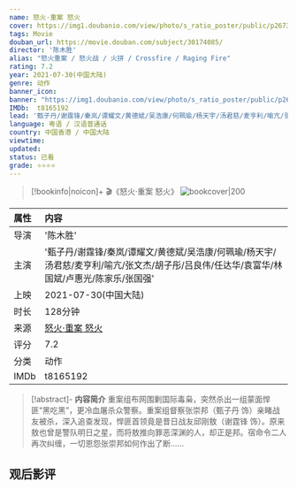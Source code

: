 ```yaml
---
name: 怒火·重案 怒火
cover: https://img1.doubanio.com/view/photo/s_ratio_poster/public/p2673412189.jpg
tags: Movie
douban_url: https://movie.douban.com/subject/30174085/
director: '陈木胜'
alias: "怒火重案 / 怒火战 / 火拼 / Crossfire / Raging Fire"
rating: 7.2
year: 2021-07-30(中国大陆)
genre: 动作
banner_icon: 
banner: "https://img1.doubanio.com/view/photo/s_ratio_poster/public/p2673412189.jpg"
IMDb:  t8165192
lead: '甄子丹/谢霆锋/秦岚/谭耀文/黄德斌/吴浩康/何珮瑜/杨天宇/汤君慈/麦亨利/喻亢/张文杰/胡子彤/吕良伟/任达华/袁富华/林国斌/卢惠光/陈家乐/张国强' 
language: 粤语 / 汉语普通话 
country: 中国香港 / 中国大陆 
viewtime:
updated: 
status: 已看
grade: ⭐️⭐️⭐️⭐️
---
```

> [!bookinfo|noicon]+ 🎬《怒火·重案 怒火》
> ![bookcover|200](https://img1.doubanio.com/view/photo/s_ratio_poster/public/p2673412189.jpg)
>
| 属性 | 内容                                       |
|:---- |:------------------------------------------ |
| 导演 | '陈木胜'                         |
| 主演 | '甄子丹/谢霆锋/秦岚/谭耀文/黄德斌/吴浩康/何珮瑜/杨天宇/汤君慈/麦亨利/喻亢/张文杰/胡子彤/吕良伟/任达华/袁富华/林国斌/卢惠光/陈家乐/张国强'                             |
| 上映 | 2021-07-30(中国大陆)                             |
| 时长 | 128分钟                   |
| 来源 | [怒火·重案 怒火](https://movie.douban.com/subject/30174085/) |
| 评分 | 7.2                           |
| 分类 | 动作                            |
| IMDb | t8165192                             | 

> [!abstract]- **内容简介**
>  重案组布网围剿国际毒枭，突然杀出一组蒙面悍匪“黑吃黑”，更冷血屠杀众警察。重案组督察张崇邦（甄子丹 饰）亲睹战友被杀，深入追查发现，悍匪首领竟是昔日战友邱刚敖（谢霆锋 饰）。原来敖也曾是警队明日之星，而将敖推向罪恶深渊的人，却正是邦。宿命令二人再次纠缠，一切恩怨张崇邦如何作出了断……
>  
## 观后影评
